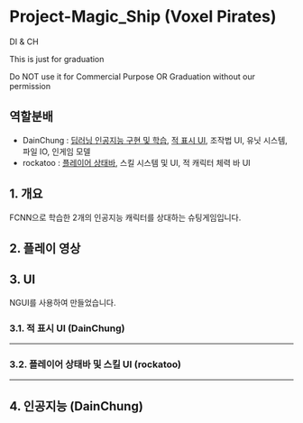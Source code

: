 # Project-Magic_Ship (Voxel Pirates)
DI &amp; CH

This is just for graduation

Do NOT use it for Commercial Purpose OR Graduation without our permission

## 역할분배

 - DainChung : [딥러닝 인공지능 구현 및 학습](https://github.com/DainChung/Project-Magic_Ship/blob/master/README.md#4-%EC%9D%B8%EA%B3%B5%EC%A7%80%EB%8A%A5-dainchung), [적 표시 UI](https://github.com/DainChung/Project-Magic_Ship/blob/master/README.md#32-%EC%A0%81-%ED%91%9C%EC%8B%9C-ui-dainchung), 조작법 UI, 유닛 시스템, 파일 IO, 인게임 모델
 - rockatoo : [플레이어 상태바](https://github.com/DainChung/Project-Magic_Ship/blob/master/README.md#33-%ED%94%8C%EB%A0%88%EC%9D%B4%EC%96%B4-%EC%83%81%ED%83%9C%EB%B0%94-%EB%B0%8F-%EC%8A%A4%ED%82%AC-ui-rockatoo), 스킬 시스템 및 UI, 적 캐릭터 체력 바 UI

## 1. 개요



FCNN으로 학습한 2개의 인공지능 캐릭터를 상대하는 슈팅게임입니다.

## 2. 플레이 영상



## 3. UI

NGUI를 사용하여 만들었습니다.

### 3.1. 적 표시 UI (DainChung)

------------------------------------------------------------
### 3.2. 플레이어 상태바 및 스킬 UI (rockatoo)

------------------------------------------------------------
## 4. 인공지능 (DainChung)
